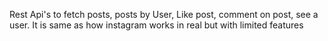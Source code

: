 Rest Api's to fetch posts, posts by User, Like post, comment on post, see a user. It is same as how instagram works in real but with limited features
